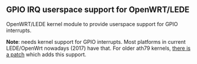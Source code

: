 ## GPIO IRQ userspace support for OpenWRT/LEDE

OpenWRT/LEDE kernel module to provide userspace support for GPIO interrupts.

**Note**: needs kernel support for GPIO interrupts. Most platforms in current LEDE/OpenWrt nowadays (2017) have that. For older ath79 kernels, [there is a patch](https://github.com/GBert/openwrt-misc/tree/master/gpio-test/src/patches-3.14) which adds this support.
